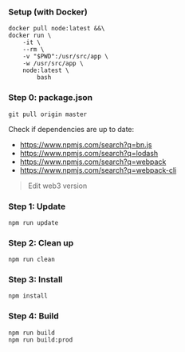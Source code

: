 ### Setup (with Docker)
    docker pull node:latest &&\
    docker run \
        -it \
        --rm \
        -v "$PWD":/usr/src/app \
        -w /usr/src/app \
        node:latest \
            bash

### Step 0: package.json

    git pull origin master

Check if dependencies are up to date:
- https://www.npmjs.com/search?q=bn.js
- https://www.npmjs.com/search?q=lodash
- https://www.npmjs.com/search?q=webpack
- https://www.npmjs.com/search?q=webpack-cli

> Edit web3 version

### Step 1: Update
    npm run update

### Step 2: Clean up
    npm run clean

### Step 3: Install
    npm install

### Step 4: Build
    npm run build
    npm run build:prod